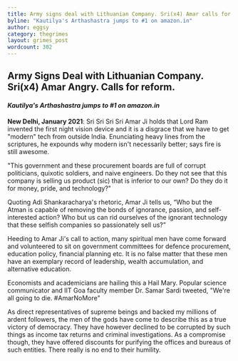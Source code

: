 ```yaml
---
title: Army signs deal with Lithuanian Company. Sri(x4) Amar calls for reform.
byline: "Kautilya's Arthashastra jumps to #1 on amazon.in"
author: eggsy
category: thegrimes
layout: grimes_post
wordcount: 302
---
```


## Army Signs Deal with Lithuanian Company. Sri(x4) Amar Angry. Calls for reform.

#### *Kautilya's Arthashastra jumps to #1 on amazon.in*

**New Delhi, January 2021**: Sri Sri Sri Sri Amar Ji holds that Lord Ram invented the first night vision device and it is a disgrace that we have to get "modern" tech from outside India. Enunciating heavy lines from the scriptures, he expounds why modern isn't necessarily better; says fire is still awesome.

"This government and these procurement boards are full of corrupt politicians, quixotic soldiers, and naive engineers. Do they not see that this company is selling us product (sic) that is inferior to our own? Do they do it for money, pride, and technology?"

Quoting Adi Shankaracharya's rhetoric, Amar Ji tells us, “Who but the Atman is capable of removing the bonds of ignorance, passion, and self-interested action? Who but us can rid ourselves of the ignorant technology that these selfish companies so passionately sell us?” 

Heeding to Amar Ji's call to action, many spiritual men have come forward and volunteered to sit on government committees for defence procurement, education policy, financial planning etc. It is no false matter that these men have an exemplary record of leadership, wealth accumulation, and alternative education. 

Economists and academicians are hailing this a Hail Mary. Popular science communicator and IIT Goa faculty member Dr. Samar Sardi tweeted, "We're all going to die. #AmarNoMore"

As direct representatives of supreme beings and backed my millions of ardent followers, the men of the gods have come to describe this as a true victory of democracy. They have however declined to be corrupted by such things as income tax returns and criminal investigations. As a compromise though, they have offered discounts for purifying the offices and bureaus of such entities. There really is no end to their humility.